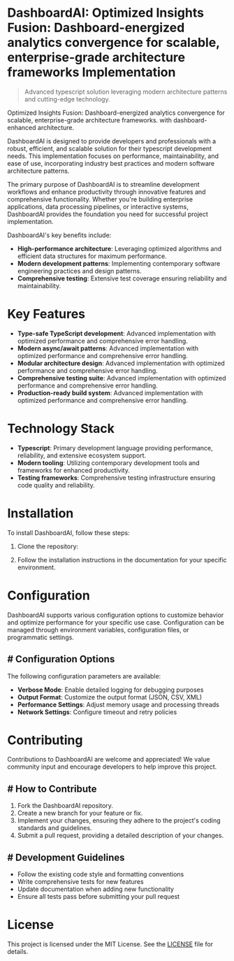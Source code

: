 <!-- fallback_DashboardAI_20250824084446_11237 -->

# DashboardAI: Optimized Insights Fusion: Dashboard-energized analytics convergence for scalable, enterprise-grade architecture frameworks Implementation
> Advanced typescript solution leveraging modern architecture patterns and cutting-edge technology.

Optimized Insights Fusion: Dashboard-energized analytics convergence for scalable, enterprise-grade architecture frameworks. with dashboard-enhanced architecture.

DashboardAI is designed to provide developers and professionals with a robust, efficient, and scalable solution for their typescript development needs. This implementation focuses on performance, maintainability, and ease of use, incorporating industry best practices and modern software architecture patterns.

The primary purpose of DashboardAI is to streamline development workflows and enhance productivity through innovative features and comprehensive functionality. Whether you're building enterprise applications, data processing pipelines, or interactive systems, DashboardAI provides the foundation you need for successful project implementation.

DashboardAI's key benefits include:

* **High-performance architecture**: Leveraging optimized algorithms and efficient data structures for maximum performance.
* **Modern development patterns**: Implementing contemporary software engineering practices and design patterns.
* **Comprehensive testing**: Extensive test coverage ensuring reliability and maintainability.

# Key Features

* **Type-safe TypeScript development**: Advanced implementation with optimized performance and comprehensive error handling.
* **Modern async/await patterns**: Advanced implementation with optimized performance and comprehensive error handling.
* **Modular architecture design**: Advanced implementation with optimized performance and comprehensive error handling.
* **Comprehensive testing suite**: Advanced implementation with optimized performance and comprehensive error handling.
* **Production-ready build system**: Advanced implementation with optimized performance and comprehensive error handling.

# Technology Stack

* **Typescript**: Primary development language providing performance, reliability, and extensive ecosystem support.
* **Modern tooling**: Utilizing contemporary development tools and frameworks for enhanced productivity.
* **Testing frameworks**: Comprehensive testing infrastructure ensuring code quality and reliability.

# Installation

To install DashboardAI, follow these steps:

1. Clone the repository:


2. Follow the installation instructions in the documentation for your specific environment.

# Configuration

DashboardAI supports various configuration options to customize behavior and optimize performance for your specific use case. Configuration can be managed through environment variables, configuration files, or programmatic settings.

## # Configuration Options

The following configuration parameters are available:

* **Verbose Mode**: Enable detailed logging for debugging purposes
* **Output Format**: Customize the output format (JSON, CSV, XML)
* **Performance Settings**: Adjust memory usage and processing threads
* **Network Settings**: Configure timeout and retry policies

# Contributing

Contributions to DashboardAI are welcome and appreciated! We value community input and encourage developers to help improve this project.

## # How to Contribute

1. Fork the DashboardAI repository.
2. Create a new branch for your feature or fix.
3. Implement your changes, ensuring they adhere to the project's coding standards and guidelines.
4. Submit a pull request, providing a detailed description of your changes.

## # Development Guidelines

* Follow the existing code style and formatting conventions
* Write comprehensive tests for new features
* Update documentation when adding new functionality
* Ensure all tests pass before submitting your pull request

# License

This project is licensed under the MIT License. See the [LICENSE](https://github.com/Jennifercruz23/DashboardAI/blob/main/LICENSE) file for details.
